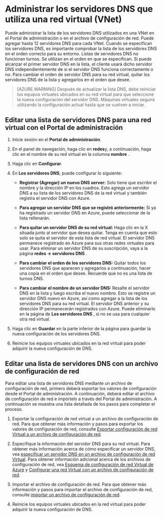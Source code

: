 <properties 
   pageTitle="Administrar los servidores DNS que utiliza una red virtual (VNet)"
   description="Obtenga información sobre cómo agregar y quitar los servidores DNS en una red virtual (vnet)"
   services="virtual-network"
   documentationCenter="na"
   authors="jimdial"
   manager="carmonm"
   editor="tysonn" />
<tags 
   ms.service="virtual-network"
   ms.devlang="na"
   ms.topic="article"
   ms.tgt_pltfrm="na"
   ms.workload="infrastructure-services"
   ms.date="03/15/2016"
   ms.author="jdial" />

# <a name="manage-dns-servers-used-by-a-virtual-network-vnet"></a>Administrar los servidores DNS que utiliza una red virtual (VNet)

Puede administrar la lista de los servidores DNS utilizados en una VNet en el Portal de administración o en el archivo de configuración de red. Puede agregar hasta 12 servidores DNS para cada VNet. Cuando se especifican los servidores DNS, es importante comprobar la lista de los servidores DNS en el orden correcto para su entorno. Listas de servidores DNS no funcionan turnos. Se utilizan en el orden en que se especifican. Si puede alcanzar el primer servidor DNS en la lista, el cliente usará dicho servidor DNS independientemente de si el servidor DNS funciona correctamente o no. Para cambiar el orden de servidor DNS para su red virtual, quitar los servidores DNS de la lista y agregarlos en el orden que desee.

>[AZURE.WARNING] Después de actualizar la lista DNS, debe reiniciar los equipos virtuales ubicados en su red virtual para que seleccione la nueva configuración del servidor DNS. Máquinas virtuales seguirá utilizando la configuración actual hasta que se vuelven a iniciar.

## <a name="edit-a-dns-server-list-for-a-virtual-network-using-the-management-portal"></a>Editar una lista de servidores DNS para una red virtual con el Portal de administración

1. Inicie sesión en el **Portal de administración**.

1. En el panel de navegación, haga clic en **redes**y, a continuación, haga clic en el nombre de su red virtual en la columna **nombre** .

1. Haga clic en **Configurar**.

1. En **Los servidores DNS**, puede configurar lo siguiente:

    - **Registrar (Agregar) un nuevo DNS server:** Solo tiene que escribir el nombre y la dirección IP en los cuadros. Esto agrega un servidor DNS a su lista de los servidores DNS de la red virtual y también registra el servidor DNS con Azure.

    - **Para agregar un servidor DNS que se registró anteriormente:** Si ya ha registrado un servidor DNS en Azure, puede seleccionar de la lista rellenarán.

    - **Para quitar un servidor DNS de su red virtual:** Haga clic en la X situada junto al servidor que desea quitar. Tenga en cuenta que esto solo se quita el servidor de esta lista de red virtual. El servidor DNS permanece registrado en Azure para sus otras redes virtuales para usar. Para eliminar un servidor DNS de su suscripción, vaya a la página **redes -> servidores DNS** .

    - **Para cambiar el orden de los servidores DNS:** Quitar todos los servidores DNS que aparecen y agregarlos a continuación, hacer una copia en el orden que desee. Recuerde que no es una lista de turnos DNS.

    - **Para cambiar el nombre de un servidor DNS:** Resalte el servidor DNS en la lista y luego escriba el nuevo nombre. Esto se registre un servidor DNS nuevo en Azure, así como agregar a la lista de los servidores DNS para su red virtual. El servidor DNS anterior y su dirección IP permanecerán registrados con Azure. Puede eliminarlo en la página de **Los servidores DNS** , si no se usa para cualquier otra red virtual.

1. Haga clic en **Guardar** en la parte inferior de la página para guardar la nueva configuración de los servidores DNS.

1. Reinicie los equipos virtuales ubicados en la red virtual para poder adquirir la nueva configuración de DNS.

## <a name="edit-a-dns-server-list-using-a-network-configuration-file"></a>Editar una lista de servidores DNS con un archivo de configuración de red

Para editar una lista de servidores DNS mediante un archivo de configuración de red, primero deberá exportar los valores de configuración desde el Portal de administración. A continuación, deberá editar el archivo de configuración de red e impórtelo a través del Portal de administración. A continuación se muestra una lista detallada de los pasos para completar el proceso.

1. Exportar la configuración de red virtual a un archivo de configuración de red. Para que obtener más información y pasos para exportar los valores de configuración de red, consulte [Exportar configuración de red Virtual a un archivo de configuración de red](virtual-networks-using-network-configuration-file.md).

1. Especifique la información del servidor DNS para su red virtual. Para obtener más información acerca de cómo especificar un servidor DNS, vea [especificar un servidor DNS en un archivo de configuración de red Virtual](virtual-networks-specifying-a-dns-settings-in-a-virtual-network-configuration-file.md). Para obtener información adicional acerca de los archivos de configuración de red, vea [Esquema de configuración de red Virtual de Azure](https://msdn.microsoft.com/library/azure/jj157100.aspx) y [Configurar una red Virtual con un archivo de configuración de red](virtual-networks-using-network-configuration-file.md).

1. Importar el archivo de configuración de red. Para que obtener más información y pasos para importar el archivo de configuración de red, consulte [importar un archivo de configuración de red](virtual-networks-using-network-configuration-file.md).

1. Reinicie los equipos virtuales ubicados en la red virtual para poder adquirir la nueva configuración de DNS.
